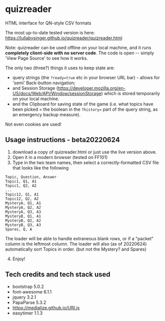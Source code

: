 # quizreader
HTML interface for QN-style CSV formats

The most up-to-date tested version is here: https://lullabysinger.github.io/quizreader/quizreader.html

Note: quizreader can be used offline on your local machine, and it runs **completely client-side with no server code**.
The code is open -- simply 'View Page Source' to see how it works.

The only two (three?) things it uses to keep state are: 
* query strings (the `?ready=true` etc in your browser URL bar) - allows for 'semi' Back-button navigation; 
* and Session Storage (https://developer.mozilla.org/en-US/docs/Web/API/Window/sessionStorage) which is stored temporarily on your local machine.
* and the Clipboard for saving state of the game (i.e. what topics have been picked = the boolean in the `?history=` part of the query string, as an emergency backup measure).

Not even cookies are used!


## Usage instructions - beta20220624

1. download a copy of quizreader.html or just use the live version above.
2. Open it in a modern browser (tested on FF101)
3. Type in the two team names, then select a correctly-formatted CSV file that looks like the following
```
Topic, Question, Answer
Topic1, Q1, A1
Topic1, Q2, A2
...
Topic12, Q1, A1
Topic12, Q2, A2
MysteryA, Q1, A1
MysteryA, Q2, A2
MysteryA, Q3, A3
MysteryB, Q1, A1
MysteryB, Q2, A2
MysteryB, Q3, A3
Spares, Q, A
```
The loader will be able to handle extraneous blank rows, or if a "packet" column is the leftmost column.
The loader will also (as of 20220624) automatically sort Topics in order. (but not the Mystery? and Spares)

4. Enjoy!
  
## Tech credits and tech stack used
* bootstrap 5.0.2
* font-awesome 6.1.1
* jquery 3.2.1
* PapaParse 5.3.2
* https://medialize.github.io/URI.js
* easytimer 1.1.3
